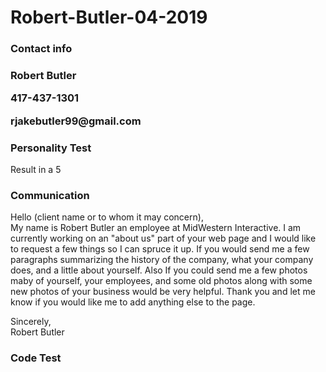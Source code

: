 # Robert-Butler-04-2019
<html>
<body>
  <h3>Contact info<h3>
 
 <p>Robert Butler</p>
 <p>417-437-1301</p>
 <p>rjakebutler99@gmail.com</p>
 
 <h3>Personality Test</h3> 
 
 <p>Result in a 5</p>
 
 <h3>Communication</h3>
 
 <p>Hello (client name or to whom it may concern),<br>
  My name is Robert Butler an employee at MidWestern Interactive. I am currently working on an "about us" part of your web page and I would like to request a few things so I can spruce it up. If you would send me a few paragraphs summarizing the history of the company, what your company does, and a little about yourself. Also If you could send me a few photos maby of yourself, your employees, and some old photos along with some new photos of your business would be very helpful. Thank you and let me know if you would like me to add anything else to the page.<br>

Sincerely,<br>
  Robert Butler </p>
  
 <h3> Code Test</h3>
</body>
 </html>
